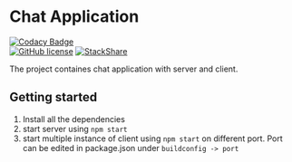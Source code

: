 # Chat Application

[![Codacy Badge](https://api.codacy.com/project/badge/Grade/98f13e505c98450885e84191afb5959b)](https://www.codacy.com/app/tushar/chat-bot?utm_source=github.com&amp;utm_medium=referral&amp;utm_content=nimjetushar/chat-bot&amp;utm_campaign=Badge_Grade)
</br>
[![GitHub license](https://img.shields.io/github/license/nimjetushar/chat-application.svg)](https://github.com/nimjetushar/chat-application/blob/master/LICENSE)
[![StackShare](http://img.shields.io/badge/tech-stack-0690fa.svg?style=flat)](https://stackshare.io/nimjetushar/chat-application)

The project containes chat application with server and client.

## Getting started

1) Install all the dependencies
2) start server using `npm start`
3) start multiple instance of client using `npm start` on different port. Port can be edited in package.json under `buildconfig -> port`

